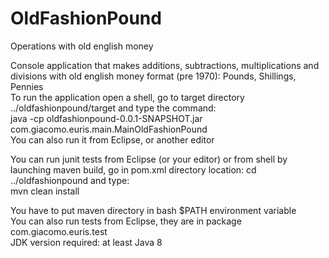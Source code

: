 # OldFashionPound
Operations with old english money

Console application that makes additions, subtractions, multiplications and divisions with old english money format (pre 1970): Pounds, Shillings, Pennies  
To run the application open a shell, go to target directory ../oldfashionpound/target and type the command:  
java -cp  oldfashionpound-0.0.1-SNAPSHOT.jar com.giacomo.euris.main.MainOldFashionPound  
You can also run it from Eclipse, or another editor  

You can run junit tests from Eclipse (or your editor) or from shell by launching maven build, go in pom.xml directory location: cd ../oldfashionpound and type:  
mvn clean install  

You have to put maven directory in bash $PATH environment variable  
You can also run tests from Eclipse, they are in package com.giacomo.euris.test  
JDK version required: at least Java 8
